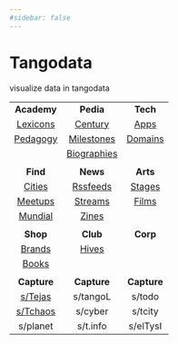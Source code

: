```yaml
---
#sidebar: false
---
```


# Tangodata

visualize data in tangodata

| | | |
|:---:|:---:|:---:|
| **Academy** | **Pedia** | **Tech** |
| [Lexicons](/lexicons) | [Century](/century) | [Apps](/apps) | |
| [Pedagogy](/pedagogy) | [Milestones](/milestones) |[Domains](/domains) | |
| | [Biographies](/biographies)  | | |
| | | | |
| **Find** | **News** | **Arts** |
| [Cities](/cities) | [Rssfeeds](/rssfeeds) | [Stages](/stages) |
| [Meetups](/meetups) | [Streams](/streams) | [Films](/films)
| [Mundial](/mundial) | [Zines](/zines) | |
| | | |
| **Shop** | **Club** | **Corp** |
| [Brands](/brands)  | [Hives](/hives) | |
| [Books](/books) | | |
| | | |
| **Capture** | **Capture** | **Capture** |
| [s/Tejas](https://www.tejastango.com) | s/tangoL | s/todo |
| [s/Tchaos](https://www.tangoandchaos.org) | s/cyber | s/tcity |
| s/planet | s/t.info | s/elTysI |


